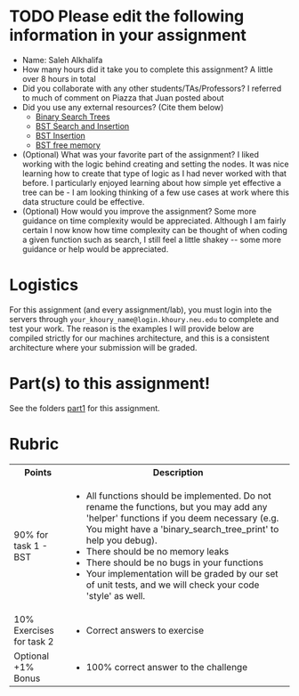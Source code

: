 # TODO Please edit the following information in your assignment

- Name: Saleh Alkhalifa
- How many hours did it take you to complete this assignment? A little over 8 hours in total
- Did you collaborate with any other students/TAs/Professors? I referred to much of comment on Piazza that Juan posted about
- Did you use any external resources? (Cite them below)
  - [Binary Search Trees](https://www.programiz.com/dsa/binary-search-tree)
  - [BST Search and Insertion](https://www.geeksforgeeks.org/binary-search-tree-set-1-search-and-insertion/)
  - [BST Insertion](https://www.thecrazyprogrammer.com/2015/03/c-program-for-binary-search-tree-insertion.html)
  - [BST free memory](https://stackoverflow.com/questions/9181146/freeing-memory-of-a-binary-tree-c)
- (Optional) What was your favorite part of the assignment? I liked working with the logic behind creating and setting the nodes. It was nice learning how to create that type of logic as I had never worked with that before. I particularly enjoyed learning about how simple yet effective a tree can be - I am looking thinking of a few use cases at work where this data structure could be effective.
- (Optional) How would you improve the assignment? Some more guidance on time complexity would be appreciated. Although I am fairly certain I now know how time complexity can be thought of when coding a given function such as search, I still feel a little shakey -- some more guidance or help would be appreciated.

# Logistics

For this assignment (and every assignment/lab), you must login into the servers through `your_khoury_name@login.khoury.neu.edu` to complete and test your work. The reason is the examples I will provide below are compiled strictly for our machines architecture, and this is a consistent architecture where your submission will be graded.

# Part(s) to this assignment!

See the folders [part1](./part1/) for this assignment.

# Rubric

<table>
  <tbody>
    <tr>
      <th>Points</th>
      <th align="center">Description</th>
    </tr>
    <tr>
      <td>90% for task 1 - BST </td>
	    <td align="left"><ul><li>All functions should be implemented. Do not rename the functions, but you may add any 'helper' functions if you deem necessary (e.g. You might have a 'binary_search_tree_print' to help you debug).</li><li>There should be no memory leaks</li><li>There should be no bugs in your functions </li><li>Your implementation will be graded by our set of unit tests, and we will check your code 'style' as well.</li></ul></td>
    </tr>
    <tr>
      <td>10% Exercises for task 2 </td>
      <td align="left"><ul><li>Correct answers to exercise</li></ul></td>
    </tr>    
    <tr>
      <td>Optional +1% Bonus</td>
      <td align="left"><ul><li>100% correct answer to the challenge</li></ul></td>
    </tr>     
  </tbody>
</table> 
